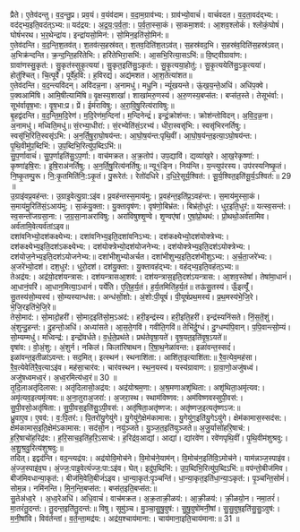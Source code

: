 

  
प्रैते। ए॒तेव॑दन्तु। व॒द॒न्तु॒प्र। प्रव॒यं। व॒यंव॑दाम। व॒दा॒म॒ग्राव॑भ्य:। ग्राव॑भ्यो॒वाचं॑। वाचं॑वदत। व॒द॒ता॒वद॑द्भ्य:। वद॑द्भ्य॒इति॒वद॑त्ऽभ्य:॥ यद॑द्रय:। अ॒द्र॒य॒:प॒र्व॒ता॒:। प॒र्व॒ता॒स्सा॒कं। सा॒कमा॒शव॑:। आ॒शव॒श्लोकं॑। श्लोकं॒घोषं॑। घोषं॑भरथ। भ॒र॒थेन्द्रा॑य। इन्द्रा॑यसो॒मिन॑:। सो॒मिन॒इति॑सो॒मिन॑:॥  
ए॒तेव॑दन्ति। व॒द॒न्ति॒श॒तव॑त्। श॒तव॑त्स॒हस्र॑वत्। श॒तव॒दिति॑श॒तऽव॑त्। स॒हस्र॑वद॒भि। स॒हस्र॑व॒दिति॑स॒हस्र॑ऽवत्। अ॒भिक्र॑न्दन्ति। क्र॒न्द॒न्ति॒हरि॑तेभि:। हरि॑तेभिरा॒सभि॑:। आ॒सभि॒रित्या॒सऽभि॑:॥ वि॒ष्ट्वीग्रावा॑ण:। ग्रावा॑णस्सु॒कृत॑:। सु॒कृत॑स्सुकृ॒त्यया॑। सु॒कृत॒इति॑सु॒ऽकृत॑:। सु॒कृ॒त्यया॒होतु॑:। सु॒कृ॒त्ययेति॑सु॒ऽकृ॒त्यया॑। होतु॑श्चित्। चि॒त्पूर्वे॑। पूर्वे॑ह॒वि:। ह॒विरद्यं॑। अद्य॑मशत। आ॒श॒तेत्या॑शत॥  
ए॒तेव॑दन्ति। व॒द॒न्त्यवि॑दन्। अवि॑दन्न॒ना। अ॒नामधु॑। मधु॒नि। न्यूं॑खयन्ते। ऊं॒ख॒य॒न्ते॒अधि॑। अधि॑प॒क्वे। प॒क्वआमि॑षि। आमि॒षीत्यामि॑षि॥ वृ॒क्षस्य॒शाखां॑। शाखा॑मरु॒णस्य॑। अ॒रु॒णस्य॒बप्स॑त:। बप्स॑त॒स्ते। तेसूभ॑र्वा:। सूभ॑र्वावृष॒भा:। वृ॒ष॒भा:प्र। प्रें। ईम॑राविषु:। अ॒रा॒वि॒षु॒रित्य॑राविषु:॥  
बृ॒हद्व॑दन्ति। व॒द॒न्ति॒म॒दि॒रेण॑। म॒दि॒रेण॑म॒न्दिना॑। म॒न्दिनेन्द्रं॑। इन्द्रं॒क्रोश॑न्त:। क्रोश॑न्तोविदन्। अ॒वि॒द॒न्न॒ना। अ॒नामधु॑। मध्विति॒मधु॑॥ सं॒रभ्या॒धीरा॑:। सं॒रभ्येति॑सं॒ऽरभ्य॑। धीरा॒स्वसृ॑भि:। स्वसृ॑भिरनर्तिषु:। स्वसृ॑भि॒रिति॒स्वसृ॑ऽभि:। अ॒न॒र्ति॒षु॒रा॒घो॒षय॑न्त:। आ॒घो॒ष॒य॑न्त:पृथि॒वीं। आ॒घो॒ष॒य॑न्त॒इत्या॒ऽघो॒षय॑न्त:। पृ॒थि॒वीमु॑प॒ब्दिभि॑:। उ॒प॒ब्दिभि॒रित्यु॑प॒ब्दिऽभि॑:॥  
सु॒प॒र्णावाचं॑। सु॒प॒र्णाइति॑सु॒ऽप॒र्णा:। वाच॑मक्रत। अ॒क्र॒तोप॑। उप॒द्यावि॑। द्यव्या॑ख॒रे। आ॒ख॒रेकृष्णा॑:। कृष्णा॑इषि॒रा:। इ॒षि॒राअ॑नर्तिषु:। अ॒न॒र्ति॒षु॒रित्य॑नर्तिषु:॥ न्यू१॒॑ङ्नि। निय॑न्ति। य॒न्त्युप॑रस्य। उप॑रस्यनिष्कृ॒तं। नि॒ष्कृ॒तम्पु॒रू। नि॒:कृ॒तमिति॑नि॒:ऽकृ॒तं। पु॒रूरेत॑:। रेतो॑दधिरे। द॒धि॒रे॒सूर्य॒श्वित॑:। सू॒र्य॒श्वित॒इति॑सू॒र्य॒ऽश्वित॑:॥ 29 ॥  
उ॒ग्राइ॑वप्र॒वह॑न्त:। उ॒ग्राइ॒वेत्यु॒ग्रा:ऽइ॑व। प्र॒वह॑न्तस्स॒माय॑मु:। प्र॒वह॑न्त॒इति॑प्र॒ऽवह॑न्त:। स॒माय॑मुस्सा॒कं। स॒माय॑मु॒रिति॑सं॒ऽआय॑मु:। सा॒कंयु॒क्ता:। यु॒क्तावृष॑ण:। वृष॑णो॒बिभ्र॑त:। बिभ्र॑तो॒धुर॑:। धुर॒इति॒धुर॑:॥ यत्स्व॒सन्त॑:। स्व॒सन्तो॑जग्रसा॒ना:। ज॒ग्र॒सा॒नाअरा॑विषु:। अरा॑विषुश्शृ॒ण्वे। शृ॒ण्वए॑षां। ए॒षां॒प्रो॒थथ॑:। प्रो॒थथो॒अर्व॑तामिव। अर्व॑तामि॒वेत्यर्व॑तांऽइव॥  
दशा॑वनिभ्यो॒दश॑कक्ष्येभ्य:। दशा॑वनिभ्य॒इति॒दशा॑वनिऽभ्य:। दश॑कक्ष्येभ्यो॒दश॑योक्त्रेभ्य:। दश॑कक्ष्येभ्य॒इति॒दश॑ऽकक्ष्येभ्य:। दश॑योक्त्रेभ्यो॒दश॑योजनेभ्य:। दश॑योक्त्रेभ्य॒इति॒दश॑ऽयोक्त्रेभ्य:। दश॑योज॒नेभ्य॒इति॒दश॑ऽयोजनेभ्य:॥ दशा॑भीशुभ्योअर्चत। दशा॑भीशुभ्य॒इति॒दश॑भीशुऽभ्य:। अ॒र्च॒ता॒जरे॑भ्य:। अ॒जरे॑भ्यो॒दश॑। दश॒धुर॑:। धुरो॒दश॑। दश॑यु॒क्ता:। यु॒क्तावह॑द्भ्य:। वह॑द्भ्य॒इति॒वह॑त्ऽभ्य:॥  
तेअद्र॑य:। अद्र॑यो॒दश॑यन्त्रास:। दश॑यन्त्रासआ॒शव॑:। दश॑यन्त्रास॒इति॒दश॑ऽयन्त्रास:। आ॒शव॒स्तेषां॑। तेषा॑मा॒धानं॑। आ॒धानं॒परि॑। आ॒धान॒मित्या॒ऽधानं॑। पर्ये॑ति। ए॒ति॒ह॒र्य॒तं। ह॒र्य॒तमिति॑ह॒र्य॒तं॥ तऊ॑सु॒तस्य॑। ऊँ॒इत्यूँ॑। सु॒तस्य॑सो॒म्यस्य॑। सो॒म्यस्यान्ध॑स:। अन्ध॑सों॒शो:। अं॒शो:पी॒यूषं॑। पी॒यूषं॑प्रथ॒मस्य॑। प्र॒थ॒मस्य॑भे॒जि॒रे। भे॒जि॒रइति॑भे॒जि॒रे॥  
तेसो॒माद॑:। सो॒मादो॒हरी॑। सो॒माद॒इति॑सो॒म॒ऽअद॑:। हरी॒इन्द्र॑स्य। हरी॒इति॒हरी॑। इन्द्र॑स्यनिंसते। निं॒स॒तें॒शुं। अं॒शुन्दु॒हन्त॑:। दु॒हन्तो॒अधि॑। अध्या॑सते। आ॒स॒ते॒गवि॑। गवीति॒गवि॑॥ तेभि॑र्दु॒ग्धं। दु॒ग्धम्प॑पि॒वान्। प॒पि॒वान्त्सो॒म्यं। सो॒म्यम्मधु॑। मध्विन्द्र॑:। इन्द्रो॑वर्धते। व॒र्ध॒ते॒प्रथ॑ते। प्रथ॑तेवृषा॒यते॑। वृ॒ष॒यत॒इति॑वृ॒ष॒ऽयते॑॥  
वृषा॑व:। वो॒अं॒शु:। अं॒शुर्न। नकिल॑। किला॑रिषाथन। रि॒षा॒थ॒नेळा॑वन्त:। इळा॑वन्त॒स्सदं॑। इळा॑वन्त॒इतीळा॑ऽवन्त:। सद॒मित्। इत्स्थन॑। स्थनाशि॑ता:। आशि॑ता॒इत्याशि॑ता:॥ रै॒व॒त्येव॒मह॑सा। रै॒व॒त्येवेति॑रै॒व॒त्याऽइ॑व। मह॑सा॒चार॑व:। चार॑वस्थन। स्थ॒न॒यस्य॑। यस्य॑ग्रावाण:। ग्रा॒वा॒णो॒अजु॑षध्वं। अजु॑षध्वमध्व॒रं। अ॒ध्व॒रमित्य॑ध्व॒रं॥ 30 ॥  
तृ॒दि॒लाअतृ॑दिलास:। अतृ॑दिलासो॒अद्र॑य:। अद्र॑योश्रम॒णा:। अ॒श्र॒मणाअशृ॑थिता:। अशृ॑थिता॒अमृ॑त्यव:। अमृ॑त्यव॒इत्यमृ॑त्यव:॥ अ॒ना॒तुराअ॒जरा॑:। अ॒जरा॒स्थ। स्थाम॑विष्णव:। अम॑विष्णवस्सुपी॒वस॑:। सु॒पी॒वसो॒अतृ॑षिता:। सु॒पी॒वस॒इति॑सु॒ऽपी॒वस॑:। अतृ॑षिता॒अतृ॑ष्णज:। अतृ॑ष्णज॒इत्यतृ॑ष्णऽज:॥  
ध्रु॒वाए॒व। ए॒वव॑:। व॒:पि॒तर॑:। पि॒तरो॑यु॒गेयु॑गे। यु॒गेयु॑गे॒क्षेम॑कामास:। यु॒गेयु॑ग॒इति॑यु॒गेऽयु॑गे। क्षेम॑कामास॒स्सद॑स:। क्षेम॑कामास॒इति॒क्षेम॑ऽकामास:। सद॑सो॒न। नयु॑ञ्जते। यु॒ञ्ज॒त॒इति॑युञ्जते॥ अ॒जु॒र्यासो॑हरि॒षाच॑:। ह॒रि॒षाचो॑ह॒रिद्र॑व:। ह॒रि॒साच॒इति॑ह॒रि॒ऽसाच॑:। ह॒रिद्र॑व॒आद्यां। आद्यां। द्यांरवे॑ण। रवे॑णपृथि॒वीं। पृ॒थि॒वीम॑शुश्रवु:। अ॒शु॒श्र॒वु॒रित्य॑शुश्रवु:॥  
तदित्। इद्वद॑न्ति। वद॒न्त्यद्र॑य:। अद्र॑योवि॒मोच॑ने। वि॒मोच॑ने॒याम॑न्। वि॒मोच॑न॒इति॑वि॒ऽमोच॑ने। याम॑न्नञ्ज॒स्पाइ॑व। अं॒ज्ज॒स्पाइ॑व॒घ। अं॒ज्ज॒:पाइ॒वेत्यं॑ज्ज॒:पा:ऽइ॑व। घेत्। इदु॑प॒ब्दिभि॑:। उ॒प॒ब्दिभि॒रित्यु॑प॒ब्दिऽभि॑:॥ वप॑न्तो॒बीज॑मिव। बीज॑मिवधान्या॒कृत॑:। बीज॑मि॒वेति॒बीजं॑ऽइव। धा॒न्या॒कृत॑:पृ॒ञ्चन्ति॑। धा॒न्या॒कृत॒इति॑धा॒न्या॒ऽकृत॑:। पृ॒ञ्चन्ति॒सोमं॑। सोम॒न्न। नमि॑नन्ति। मि॒न॒न्ति॒बप्स॑त:। बप्स॑त॒इति॒बप्स॑त:॥  
सु॒तेअ॑ध्व॒रे । अ॒ध्व॒रेअधि॑। अधि॒वाचं॑। वाच॑मक्रत। अ॒क्र॒ताक्री॒ळय॑:। आ॒क्री॒ळय॑:। क्री॒ळयो॒न। नमा॒तरं॑। मा॒तरं॑तु॒दन्त॑:। तु॒दन्त॒इति॑तु॒दन्त॑:॥ विषु। सूमु॑ञ्च। मु॒ञ्चा॒सु॒षु॒वुष॑:। सु॒षु॒वुषो॑मनी॒षां। सु॒सु॒वुष॒इति॑सु॒सु॒ऽवुष॑:। म॒नी॒षांवि। विव॑र्तन्तां। व॒र्त॒न्ता॒मद्र॑य:। अद्र॑य॒श्चाय॑माना:। चाय॑माना॒इति॒चाय॑माना:॥ 31 ॥  
